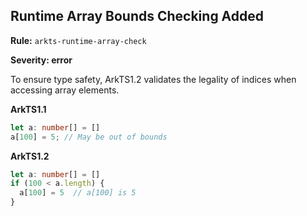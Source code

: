 ## Runtime Array Bounds Checking Added

**Rule:** `arkts-runtime-array-check`

**Severity: error**

To ensure type safety, ArkTS1.2 validates the legality of indices when accessing array elements.

**ArkTS1.1**

```typescript
let a: number[] = []
a[100] = 5; // May be out of bounds
```

**ArkTS1.2**

```typescript
let a: number[] = []
if (100 < a.length) {
  a[100] = 5  // a[100] is 5
}
```
